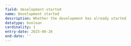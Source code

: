 ```yaml
---
field: development-started
name: Development started
description: Whether the development has already started
datatype: boolean
cardinality: 1
entry-date: 2025-06-26
end-date: ''
---
```


